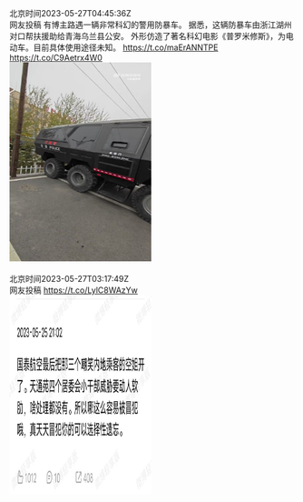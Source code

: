 北京时间2023-05-27T04:45:36Z<br>网友投稿
有博主路遇一辆非常科幻的警用防暴车。
据悉，这辆防暴车由浙江湖州对口帮扶援助给青海乌兰县公安。
外形仿造了著名科幻电影《普罗米修斯》，为电动车。目前具体使用途径未知。 https://t.co/maErANNTPE https://t.co/C9Aetrx4W0<br><img src='/temp/video/2023/u-Month-5/ax-Day-27/whyyoutouzhele/1662198322021498880_0.jpg' width='250' height='350'><br><br>北京时间2023-05-27T03:17:49Z<br>网友投稿 https://t.co/LylC8WAzYw<br><img src='/temp/image/2023/u-Month-5/1662176230177685515_0.jpg' width='250' height='350'><br><br>